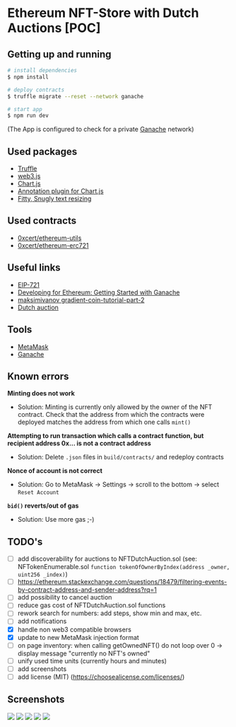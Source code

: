 # Ethereum NFT-Store with Dutch Auctions [POC]
## Getting up and running

```bash
# install dependencies
$ npm install

# deploy contracts
$ truffle migrate --reset --network ganache

# start app
$ npm run dev
```
(The App is configured to check for a private [Ganache](https://truffleframework.com/ganache) network)

## Used packages
* [Truffle](https://truffleframework.com/truffle)
* [web3.js](https://github.com/ethereum/web3.js/)
* [Chart.js](https://github.com/chartjs/Chart.js)
* [Annotation plugin for Chart.js](https://github.com/chartjs/chartjs-plugin-annotation)
* [Fitty, Snugly text resizing](https://github.com/rikschennink/fitty)

## Used contracts
- [0xcert/ethereum-utils](https://github.com/0xcert/ethereum-utils)
- [0xcert/ethereum-erc721](https://github.com/0xcert/ethereum-erc721)

## Useful links
- [EIP-721](https://github.com/ethereum/EIPs/blob/master/EIPS/eip-721.md)
- [Developing for Ethereum: Getting Started with Ganache](https://www.codementor.io/swader/developing-for-ethereum-getting-started-with-ganache-l6abwh62j)
- [maksimivanov gradient-coin-tutorial-part-2](https://maksimivanov.com/posts/gradient-coin-tutorial-part-2/)
- [Dutch auction](https://en.wikipedia.org/wiki/Dutch_auction)

## Tools
- [MetaMask](https://metamask.io/)
- [Ganache](https://truffleframework.com/ganache)

## Known errors
**Minting does not work**
- Solution:
  Minting is currently only allowed by the owner of the NFT contract.
  Check that the address from which the contracts were deployed matches the
  address from which one calls `mint()`

**Attempting to run transaction which calls a contract function, but recipient address 0x... is not a contract address**
- Solution:
  Delete `.json` files in `build/contracts/` and redeploy contracts

**Nonce of account is not correct**
- Solution:
  Go to MetaMask -> Settings -> scroll to the bottom -> select `Reset Account`

**`bid()` reverts/out of gas**
- Solution:
  Use more gas ;-)

## TODO's
* [ ] add discoverability for auctions to NFTDutchAuction.sol (see: NFTokenEnumerable.sol `function tokenOfOwnerByIndex(address _owner, uint256 _index)`)
* [ ] https://ethereum.stackexchange.com/questions/18479/filtering-events-by-contract-address-and-sender-address?rq=1
* [ ] add possibility to cancel auction
* [ ] reduce gas cost of NFTDutchAuction.sol functions
* [ ] rework search for numbers: add steps, show min and max, etc.
* [ ] add notifications
* [x] handle non web3 compatible browsers
* [x] update to new MetaMask injection format
* [ ] on page inventory: when calling getOwnedNFT() do not loop over 0 -> display message "currently no NFT's owned"
* [ ] unify used time units (currently hours and minutes)
* [ ] add screenshots
* [ ] add license (MIT) (https://choosealicense.com/licenses/)

## Screenshots
![](https://imgur.com/DRchlDI.png)
![](https://imgur.com/x2wPZEX.png)
![](https://imgur.com/mLVXLO1.png)
![](https://imgur.com/GxSXwMd.png)
![](https://imgur.com/EdxWA3w.png)
